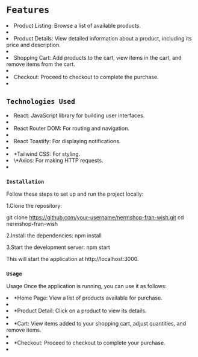 # `Features`

<li>Product Listing: Browse a list of available products.<li>
<li>Product Details: View detailed information about a product, including its price and description.<li>
<li>Shopping Cart: Add products to the cart, view items in the cart, and remove items from the cart.<li>
<li>Checkout: Proceed to checkout to complete the purchase.<li>

## `Technologies Used`

<li>React: JavaScript library for building user interfaces.<li>
<li>React Router DOM: For routing and navigation.<li>
<li>React Toastify: For displaying notifications.<li>
<li>*Tailwind CSS: For styling.<li>
\*Axios: For making HTTP requests.<li>

### `Installation`

Follow these steps to set up and run the project locally:

1.Clone the repository:

git clone https://github.com/your-username/nermshop-fran-wish.git
cd nermshop-fran-wish

2.Install the dependencies:
npm install

3.Start the development server:
npm start

This will start the application at http://localhost:3000.

### `Usage`

Usage
Once the application is running, you can use it as follows:

<li>*Home Page: View a list of products available for purchase.<li>
<li>*Product Detail: Click on a product to view its details.<li>
<li>*Cart: View items added to your shopping cart, adjust quantities, and remove items.<li>
<li>*Checkout: Proceed to checkout to complete your purchase.<li>
